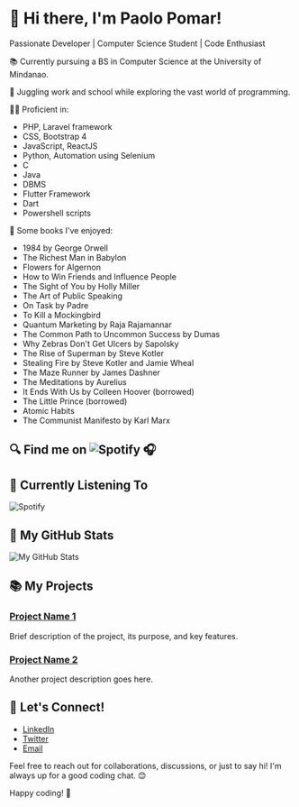 # 👋 Hi there, I'm Paolo Pomar!

Passionate Developer | Computer Science Student | Code Enthusiast

📚 Currently pursuing a BS in Computer Science at the University of Mindanao.

🚀 Juggling work and school while exploring the vast world of programming.

👨‍💻 Proficient in:

- PHP, Laravel framework
- CSS, Bootstrap 4
- JavaScript, ReactJS
- Python, Automation using Selenium
- C
- Java
- DBMS
- Flutter Framework
- Dart
- Powershell scripts

📖 Some books I've enjoyed:

- 1984 by George Orwell
- The Richest Man in Babylon
- Flowers for Algernon
- How to Win Friends and Influence People
- The Sight of You by Holly Miller
- The Art of Public Speaking
- On Task by Padre
- To Kill a Mockingbird
- Quantum Marketing by Raja Rajamannar
- The Common Path to Uncommon Success by Dumas
- Why Zebras Don't Get Ulcers by Sapolsky
- The Rise of Superman by Steve Kotler
- Stealing Fire by Steve Kotler and Jamie Wheal
- The Maze Runner by James Dashner
- The Meditations by Aurelius
- It Ends With Us by Colleen Hoover (borrowed)
- The Little Prince (borrowed)
- Atomic Habits
- The Communist Manifesto by Karl Marx

  

## 🔍 Find me on ![Spotify](https://open.spotify.com/user/m7pgzm5bhxv60wgms763amh4i) 🎧



## 🎵 Currently Listening To
![Spotify](https://spotify-github-profile.vercel.app/api/view.svg?uid=m7pgzm5bhxv60wgms763amh4i&cover_image=true&theme=default&show_offline=false&background_color=121212&interchange=true&bar_color=53b14f&bar_color_cover=true)

## 🌟 My GitHub Stats

![My GitHub Stats](https://github-readme-stats.vercel.app/api?username=ayoungmanwithanoldsoul&show_icons=true&theme=radical)

## 📚 My Projects

### [Project Name 1](link-to-repo)

Brief description of the project, its purpose, and key features.

### [Project Name 2](link-to-repo)

Another project description goes here.

## 🔗 Let's Connect!

- [LinkedIn](your-linkedin-profile)
- [Twitter](your-twitter-handle)
- [Email](your@email.com)

Feel free to reach out for collaborations, discussions, or just to say hi! I'm always up for a good coding chat. 😊

Happy coding! 🚀
